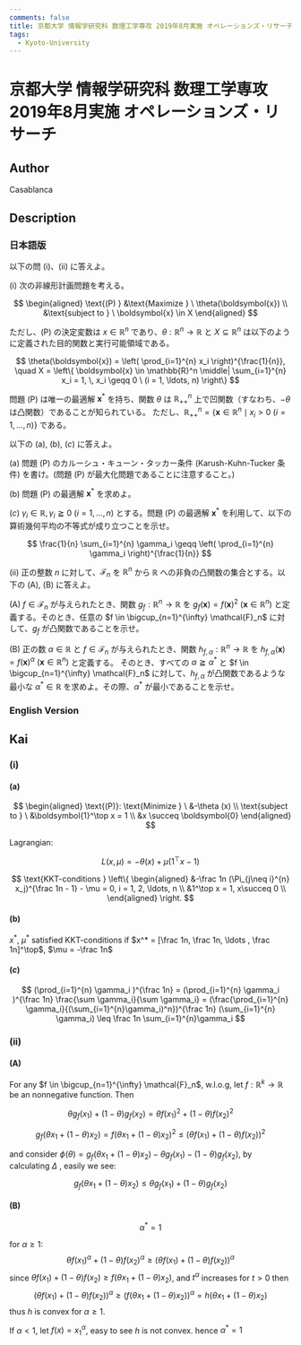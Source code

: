 ```yaml
---
comments: false
title: 京都大学 情報学研究科 数理工学専攻 2019年8月実施 オペレーションズ・リサーチ
tags:
  - Kyoto-University
---
```

# 京都大学 情報学研究科 数理工学専攻 2019年8月実施 オペレーションズ・リサーチ

## **Author**
Casablanca

## **Description**
### 日本語版
以下の問 (i)、(ii) に答えよ。

(i) 次の非線形計画問題を考える。
 
$$
\begin{aligned}
\text{(P) } &\text{Maximize } \ \theta(\boldsymbol{x}) \\
&\text{subject to } \ \boldsymbol{x} \in X
\end{aligned}
$$

ただし、(P) の決定変数は $x \in \mathbb{R}^n$ であり、$\theta : \mathbb{R}^n \rightarrow \mathbb{R}$ と $X \subseteq \mathbb{R}^n$ は以下のように定義された目的関数と実行可能領域である。

$$
\theta(\boldsymbol{x}) = \left( \prod_{i=1}^{n} x_i \right)^{\frac{1}{n}}, \quad X = \left\{ \boldsymbol{x} \in \mathbb{R}^n \middle| \sum_{i=1}^{n} x_i = 1, \, x_i \geqq 0 \ (i = 1, \ldots, n) \right\}
$$

問題 (P) は唯一の最適解 $\boldsymbol{x}^*$ を持ち、関数 $\theta$ は $\mathbb{R}_{++}^n$ 上で凹関数（すなわち、$-\theta$ は凸関数）であることが知られている。
ただし、$\mathbb{R}_{++}^n = \{ \boldsymbol{x} \in \mathbb{R}^n \mid x_i > 0 \ (i = 1, \ldots, n) \}$ である。

以下の (a), (b), $(c)$ に答えよ。

(a) 問題 (P) のカルーシュ・キューン・タッカー条件 (Karush-Kuhn-Tucker 条件) を書け。(問題 (P) が最大化問題であることに注意すること。)

(b) 問題 (P) の最適解 $\boldsymbol{x}^*$ を求めよ。

$(c)$ $\gamma_i \in \mathbb{R}, \, \gamma_i \geqq 0 \ (i = 1, \ldots, n)$ とする。問題 (P) の最適解 $\boldsymbol{x}^*$ を利用して、以下の算術幾何平均の不等式が成り立つことを示せ。

$$
\frac{1}{n} \sum_{i=1}^{n} \gamma_i \geqq \left( \prod_{i=1}^{n} \gamma_i \right)^{\frac{1}{n}}
$$

(ii) 正の整数 $n$ に対して、$\mathcal{F}_n$ を $\mathbb{R}^n$ から $\mathbb{R}$ への非負の凸関数の集合とする。以下の (A), (B) に答えよ。

(A) $f \in \mathcal{F}_n$ が与えられたとき、関数 $g_f : \mathbb{R}^n \rightarrow \mathbb{R}$ を $g_f(\boldsymbol{x}) = f(\boldsymbol{x})^2 \ (\boldsymbol{x} \in \mathbb{R}^n)$ と定義する。そのとき、任意の $f \in \bigcup_{n=1}^{\infty} \mathcal{F}_n$ に対して、$g_f$ が凸関数であることを示せ。

(B) 正の数 $\alpha \in \mathbb{R}$ と $f \in \mathcal{F}_n$ が与えられたとき、関数 $h_{f,\alpha} : \mathbb{R}^n \rightarrow \mathbb{R}$ を $h_{f,\alpha}(\boldsymbol{x}) = f(\boldsymbol{x})^{\alpha} \ (\boldsymbol{x} \in \mathbb{R}^n)$ と定義する。
そのとき、すべての $\alpha \geqq \alpha^*$ と $f \in \bigcup_{n=1}^{\infty} \mathcal{F}_n$ に対して、$h_{f,\alpha}$ が凸関数であるような最小な $\alpha^* \in \mathbb{R}$ を求めよ。その際、$\alpha^*$ が最小であることを示せ。


### English Version

## **Kai**
### (i)
#### (a)

$$
\begin{aligned}
\text{(P)}: \text{Minimize } \ &-\theta (x) \\
\text{subject to } \ &\boldsymbol{1}^\top x = 1 \\
&x \succeq \boldsymbol{0}
\end{aligned}
$$

Lagrangian:

$$
L(x, \mu) = -\theta (x) + \mu (1^\top x - 1)
$$

$$
\text{KKT-conditions } \left\{
\begin{aligned}
&-\frac 1n (\Pi_{j\neq i}^{n} x_j)^{\frac 1n - 1} - \mu = 0, i = 1, 2, \ldots, n \\
&1^\top x = 1, x\succeq 0 \\
\end{aligned}
\right.
$$

#### (b)
$x^*$, $\mu ^*$ satisfied KKT-conditions if $x^* = [\frac 1n, \frac 1n, \ldots , \frac 1n]^\top$, $\mu = -\frac 1n$

#### $(c)$

$$
(\prod_{i=1}^{n} \gamma_i )^{\frac 1n} = (\prod_{i=1}^{n} \gamma_i )^{\frac 1n} \frac{\sum \gamma_i}{\sum \gamma_i}  = (\frac{\prod_{i=1}^{n} \gamma_i}{(\sum_{i=1}^{n}\gamma_i)^n})^{\frac 1n} (\sum_{i=1}^{n} \gamma_i) \leq \frac 1n \sum_{i=1}^{n}\gamma_i
$$

### (ii)
#### (A)
For any $f \in \bigcup_{n=1}^{\infty} \mathcal{F}_n$, w.l.o.g, let $f : \mathbb{R}^k \rightarrow \mathbb{R}$ be an nonnegative function.
Then

$$
\theta g_f( x_1) + (1-\theta)g_f(x_2) = \theta f( x_1)^2 + (1-\theta) f( x_2)^2
$$

$$
g_f(\theta x_1 + (1-\theta)x_2) = f(\theta x_1 + (1-\theta)x_2) ^ 2 \leq (\theta f( x_1) + (1-\theta) f( x_2)) ^2
$$

and consider $\phi(\theta) =g_f(\theta x_1 + (1-\theta)x_2) - \theta g_f( x_1) - (1-\theta)g_f(x_2)$,
by calculating $\Delta$ , easily we see:

$$g_f(\theta x_1 + (1-\theta)x_2) \leq \theta g_f( x_1) + (1-\theta)g_f(x_2) $$

#### (B)

$$
\alpha ^* = 1
$$

for $\alpha \geq 1$:
$$\theta f(x_1)^{\alpha} + (1-\theta)f(x_2) ^{\alpha} \geq (\theta f(x_1) + (1-\theta)f(x_2))^{\alpha}$$
since $\theta f(x_1) + (1-\theta)f(x_2) \geq f(\theta x_1 + (1-\theta)x_2)$, and $t^{\alpha}$ increases for $t>0$
then
$$(\theta f(x_1) + (1-\theta)f(x_2))^{\alpha} \geq (f(\theta x_1 + (1-\theta)x_2))^{\alpha } = h(\theta x_1 + (1-\theta)x_2)$$
thus $h$ is convex for $\alpha \geq 1$.

If $\alpha < 1$, let $f(x) = x_1^{\alpha}$, easy to see $h$ is not convex.
hence $\alpha^* = 1$
